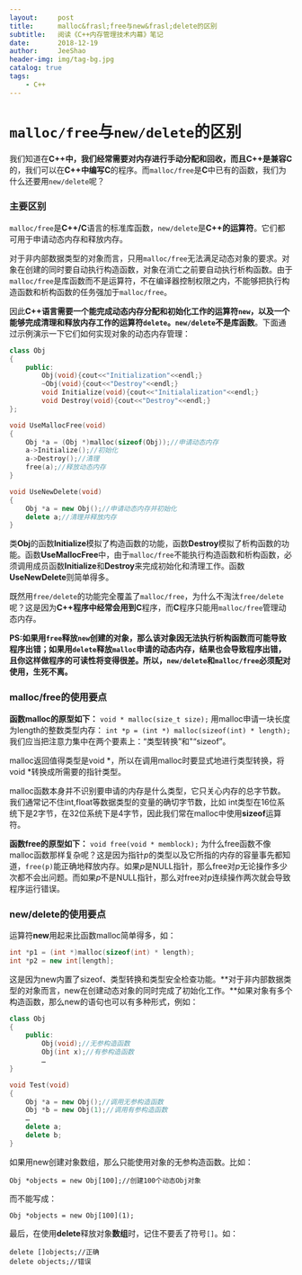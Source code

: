 ```yaml
---
layout:     post
title:      malloc&frasl;free与new&frasl;delete的区别
subtitle:   阅读《C++内存管理技术内幕》笔记
date:       2018-12-19
author:     JeeShao
header-img: img/tag-bg.jpg
catalog: true
tags:
    - C++
---
```


# `malloc/free`与`new/delete`的区别
我们知道在**C++**中，我们经常需要对内存进行手动分配和回收，而且**C++**是兼容**C**的，我们可以在**C++**中编写**C**的程序。而`malloc/free`是**C**中已有的函数，我们为什么还要用`new/delete`呢？

### 主要区别
`malloc/free`是**C++/C**语言的标准库函数，`new/delete`是**C++**的**运算符**。它们都可用于申请动态内存和释放内存。

对于非内部数据类型的对象而言，只用`malloc/free`无法满足动态对象的要求。对象在创建的同时要自动执行构造函数，对象在消亡之前要自动执行析构函数。由于`malloc/free`是库函数而不是运算符，不在编译器控制权限之内，不能够把执行构造函数和析构函数的任务强加于`malloc/free`。

因此**C++**语言需要一个能完成动态内存分配和初始化工作的运算符`new`，以及一个能够完成清理和释放内存工作的运算符`delete`。**`new/delete`不是库函数**。下面通过示例演示一下它们如何实现对象的动态内存管理：
```C++
class Obj
{
	public:
		Obj(void){cout<<"Initialization"<<endl;}
		~Obj(void){cout<<"Destroy"<<endl;}
		void Initialize(void){cout<<"Initialalization"<<endl;}
		void Destroy(void){cout<<"Destroy"<<endl;}
};

void UseMallocFree(void)
{
	Obj *a = (Obj *)malloc(sizeof(Obj));//申请动态内存
	a->Initialize();//初始化
	a->Destroy();//清理
	free(a);//释放动态内存
}

void UseNewDelete(void)
{
	Obj *a = new Obj();//申请动态内存并初始化
	delete a;//清理并释放内存
}
```
类**Obj**的函数**Initialize**模拟了构造函数的功能，函数**Destroy**模拟了析构函数的功能。函数**UseMallocFree**中，由于`malloc/free`不能执行构造函数和析构函数，必须调用成员函数**Initialize**和**Destroy**来完成初始化和清理工作。函数**UseNewDelete**则简单得多。

既然用`free/delete`的功能完全覆盖了`malloc/free`，为什么不淘汰`free/delete`呢？这是因为**C++**程序中经常会用到**C**程序，而**C**程序只能用`malloc/free`管理动态内存。

**PS:**如果用`free`释放`new`创建的对象，那么该对象因无法执行析构函数而可能导致程序出错；如果用`delete`释放`malloc`申请的动态内存，结果也会导致程序出错，且你这样做程序的可读性将变得很差。所以，**`new/delete`和`malloc/free`必须配对使用，生死不离。**

### malloc/free的使用要点
**函数malloc的原型如下：**
`void * malloc(size_t size);`
用malloc申请一块长度为length的整数类型内存：
`int *p = (int *) malloc(sizeof(int) * length);`
我们应当把注意力集中在两个要素上：“类型转换”和"“sizeof”。

malloc返回值得类型是void \*，所以在调用malloc时要显式地进行类型转换，将void \*转换成所需要的指针类型。

malloc函数本身并不识别要申请的内存是什么类型，它只关心内存的总字节数。我们通常记不住int,float等数据类型的变量的确切字节数，比如 int类型在16位系统下是2字节，在32位系统下是4字节，因此我们常在malloc中使用**sizeof**运算符。

**函数free的原型如下：**
`void free(void * memblock);`
为什么free函数不像malloc函数那样复杂呢？这是因为指针*p*的类型以及它所指的内存的容量事先都知道，`free(p)`能正确地释放内存。如果*p*是NULL指针，那么free对*p*无论操作多少次都不会出问题。而如果*p*不是NULL指针，那么对free对*p*连续操作两次就会导致程序运行错误。

### new/delete的使用要点
运算符**new**用起来比函数malloc简单得多，如：
```C++
int *p1 = (int *)malloc(sizeof(int) * length);
int *p2 = new int[length];
```
这是因为new内置了sizeof、类型转换和类型安全检查功能。**对于非内部数据类型的对象而言，new在创建动态对象的同时完成了初始化工作。**如果对象有多个构造函数，那么new的语句也可以有多种形式，例如：
```C++
class Obj
{
	public:
		Obj(void);//无参构造函数
		Obj(int x);//有参构造函数
		…
}

void Test(void)
{
	Obj *a = new Obj();//调用无参构造函数
	Obj *b = new Obj(1);//调用有参构造函数
	…
	delete a;
	delete b;
}
```
如果用new创建对象数组，那么只能使用对象的无参构造函数。比如：
```
Obj *objects = new Obj[100];//创建100个动态Obj对象
```
而不能写成：
```
Obj *objects = new Obj[100](1);
```
最后，在使用**delete**释放对象**数组**时，记住不要丢了符号`[]`。如：
```
delete []objects;//正确
delete objects;//错误
```